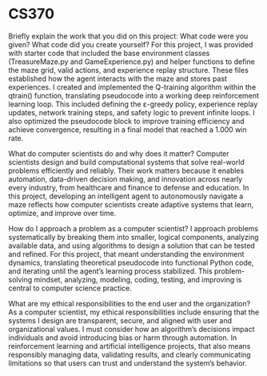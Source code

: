 # CS370

Briefly explain the work that you did on this project: What code were you given? What code did you create yourself?
For this project, I was provided with starter code that included the base environment classes (TreasureMaze.py and GameExperience.py) and helper functions to define the maze grid, valid actions, and experience replay structure. These files established how the agent interacts with the maze and stores past experiences. I created and implemented the Q-training algorithm within the qtrain() function, translating pseudocode into a working deep reinforcement learning loop. This included defining the ε-greedy policy, experience replay updates, network training steps, and safety logic to prevent infinite loops. I also optimized the pseudocode block to improve training efficiency and achieve convergence, resulting in a final model that reached a 1.000 win rate.

What do computer scientists do and why does it matter?
Computer scientists design and build computational systems that solve real-world problems efficiently and reliably. Their work matters because it enables automation, data-driven decision making, and innovation across nearly every industry, from healthcare and finance to defense and education. In this project, developing an intelligent agent to autonomously navigate a maze reflects how computer scientists create adaptive systems that learn, optimize, and improve over time.

How do I approach a problem as a computer scientist?
I approach problems systematically by breaking them into smaller, logical components, analyzing available data, and using algorithms to design a solution that can be tested and refined. For this project, that meant understanding the environment dynamics, translating theoretical pseudocode into functional Python code, and iterating until the agent’s learning process stabilized. This problem-solving mindset, analyzing, modeling, coding, testing, and improving is central to computer science practice.

What are my ethical responsibilities to the end user and the organization?
As a computer scientist, my ethical responsibilities include ensuring that the systems I design are transparent, secure, and aligned with user and organizational values. I must consider how an algorithm’s decisions impact individuals and avoid introducing bias or harm through automation. In reinforcement learning and artificial intelligence projects, that also means responsibly managing data, validating results, and clearly communicating limitations so that users can trust and understand the system’s behavior.
